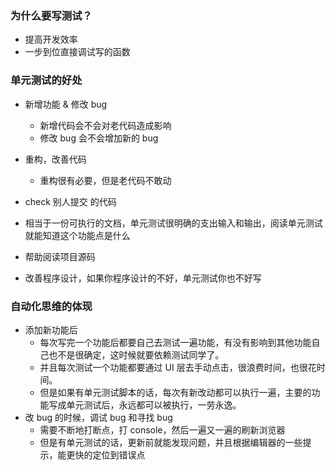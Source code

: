 ### 为什么要写测试？

- 提高开发效率
- 一步到位直接调试写的函数

### 单元测试的好处

- 新增功能 & 修改 bug
  - 新增代码会不会对老代码造成影响
  - 修改 bug 会不会增加新的 bug
- 重构，改善代码
  - 重构很有必要，但是老代码不敢动
- check 别人提交 的代码

- 相当于一份可执行的文档，单元测试很明确的支出输入和输出，阅读单元测试就能知道这个功能点是什么
- 帮助阅读项目源码
- 改善程序设计，如果你程序设计的不好，单元测试你也不好写

### 自动化思维的体现

- 添加新功能后
  - 每次写完一个功能后都要自己去测试一遍功能，有没有影响到其他功能自己也不是很确定，这时候就要依赖测试同学了。
  - 并且每次测试一个功能都要通过 UI 层去手动点击，很浪费时间，也很花时间。
  - 但是如果有单元测试脚本的话，每次有新改动都可以执行一遍，主要的功能写成单元测试后，永远都可以被执行，一劳永逸。
- 改 bug 的时候，调试 bug 和寻找 bug
  - 需要不断地打断点，打 console，然后一遍又一遍的刷新浏览器
  - 但是有单元测试的话，更新前就能发现问题，并且根据编辑器的一些提示，能更快的定位到错误点
